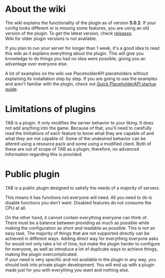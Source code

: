 # About the wiki
The wiki explains the functionality of the plugin as of version **5.0.2**.
If your config looks different or is missing some features, you are using an old version of the plugin.
To get the latest version, check [releases](https://github.com/NEZNAMY/TAB/releases/).  
Wiki for older plugin versions is not available.

If you plan to run your server for longer than 1 week,
it's a good idea to read this wiki as it explains everything about the plugin.
This will give you knowledge to do things you had no idea were possible, giving you an advantage over everyone else.

A lot of examples on the wiki use PlaceholderAPI placeholders without explaining its installation step by step. If you are going to use the examples and aren't familiar with the plugin, check out [Quick PlaceholderAPI startup guide](https://github.com/NEZNAMY/TAB/wiki/Quick-PlaceholderAPI-startup-guide).

# Limitations of plugins
TAB is a plugin.
It only modifies the server behavior to your liking.
It does not add anything into the game.
Because of that, you'll need
to carefully read the limitations of each feature to know what they are capable of and what they are not capable of.
Some of the undesired behavior can be altered using a resource pack and some using a modified client.
Both of these are out of scope of TAB as a plugin; therefore, no advanced information regarding this is provided.

# Public plugin
TAB is a public plugin designed to satisfy the needs of a majority of servers.

This means it has functions not everyone will need. All you need to do is disable functions you don't want. Disabled features do not consume the CPU at all.

On the other hand, it cannot contain everything everyone can think of.
There must be a balance
between providing as much as possible while making the configuration as short and readable as possible.
This is not an easy task.
The majority of things that are not supported directly can be achieved in different ways.
Adding direct way for everything everyone asks for would not only take a lot of time,
but make the plugin harder to configure for everyone, as well as introduce a lot of duplicate ways to achieve things,
making the plugin overcomplicated.  
If your need is very specific and not available in the plugin in any way,
you should look into private plugin development.
You will end up with a plugin made just for you with everything you want and nothing else.  